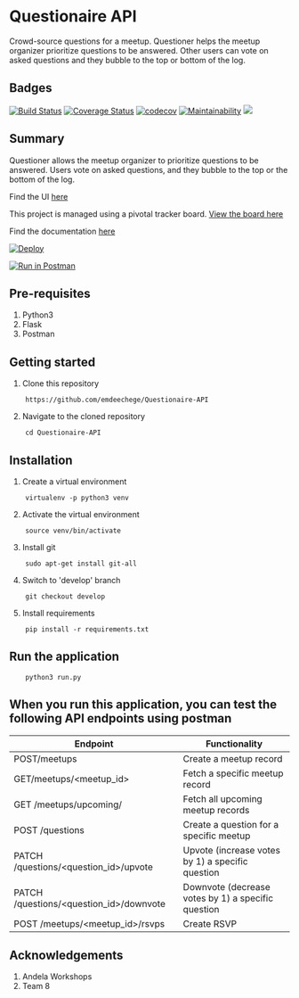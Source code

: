 # Questionaire API

Crowd-source questions for a meetup. Questioner helps the meetup organizer prioritize questions to be answered. Other users can vote on asked questions and they bubble to the top or bottom of the log.

Badges
----------------
[![Build Status](https://www.travis-ci.org/emdeechege/Questionaire-API.svg?branch=develop)](https://www.travis-ci.org/emdeechege/Questionaire-API)
[![Coverage Status](https://coveralls.io/repos/github/emdeechege/Questionaire-API/badge.svg)](https://coveralls.io/github/emdeechege/Questionaire-API)
[![codecov](https://codecov.io/gh/emdeechege/Questionaire-API/branch/develop/graph/badge.svg)](https://codecov.io/gh/emdeechege/Questionaire-API)
[![Maintainability](https://api.codeclimate.com/v1/badges/ffd17ba2407696810c0d/maintainability)](https://codeclimate.com/github/emdeechege/Questionaire-API/maintainability)
![](https://img.shields.io/github/license/emdeechege/Questionaire-API.svg)


Summary
--------
Questioner allows the meetup organizer to prioritize questions to be answered. Users vote on asked questions, and they bubble to the top or the bottom of the log.

Find the UI [here](https://github.com/emdeechege/Questioner/tree/gh-pages)

This project is managed using a pivotal tracker board. [View the board here](https://www.pivotaltracker.com/n/projects/2235156)

Find the documentation [here](https://documenter.getpostman.com/view/5550526/RznHGwbr)

[![Deploy](https://www.herokucdn.com/deploy/button.png)](https://uniquequestioner.herokuapp.com)

[![Run in Postman](https://run.pstmn.io/button.svg)](https://app.getpostman.com/run-collection/71ff9e20905a7f90c3a6)

Pre-requisites
----------------------
1. Python3
2. Flask
3. Postman

Getting started
--------------------
1. Clone this repository
```
    https://github.com/emdeechege/Questionaire-API
```

2. Navigate to the cloned repository
```
    cd Questionaire-API
```

Installation
---------------------------------
1. Create a virtual environment
```
    virtualenv -p python3 venv
```

2. Activate the virtual environment
```
    source venv/bin/activate
```

3. Install git
```
    sudo apt-get install git-all
```

4. Switch to 'develop' branch
```
    git checkout develop
```

5. Install requirements
```
    pip install -r requirements.txt
```
Run the application
---------------------------------
```
    python3 run.py
```

When you run this application, you can test the following API endpoints using postman
-----------------------------------------------

| Endpoint | Functionality |
----------|---------------
POST/meetups | Create a meetup record
GET/meetups/&lt;meetup_id&gt; | Fetch a specific meetup record
GET /meetups/upcoming/ | Fetch all upcoming meetup records
POST /questions | Create a question for a specific meetup
PATCH /questions/&lt;question_id&gt;/upvote | Upvote (increase votes by 1) a specific question
PATCH /questions/&lt;question_id&gt;/downvote | Downvote (decrease votes by 1) a specific question
POST /meetups/&lt;meetup_id&gt;/rsvps | Create RSVP

Acknowledgements
--------------------------------
1. Andela Workshops
2. Team 8
